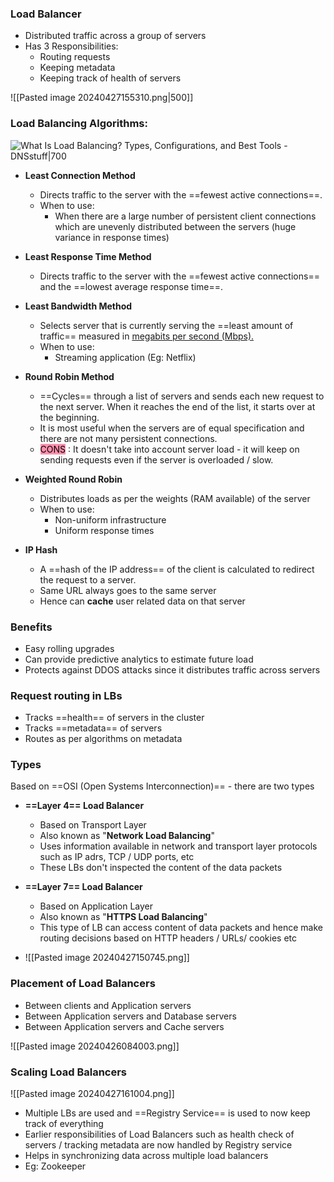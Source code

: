 ### Load Balancer

- Distributed traffic across a group of servers
- Has 3 Responsibilities:
	- Routing requests
	- Keeping metadata
	- Keeping track of health of servers

![[Pasted image 20240427155310.png|500]]

### Load Balancing Algorithms:

![What Is Load Balancing? Types, Configurations, and Best Tools - DNSstuff|700](https://www.dnsstuff.com/wp-content/uploads/2020/01/the-five-most-common-balancing-methods-1024x536.jpg)

- **Least Connection Method**
	- Directs traffic to the server with the ==fewest active connections==.
	- When to use:
		- When there are a large number of persistent client connections which are unevenly distributed between the servers (huge variance in response times)

-   **Least Response Time Method**
	-   Directs traffic to the server with the ==fewest active connections== and the ==lowest average response time==.
	
-   **Least Bandwidth Method**
	-   Selects server that is currently serving the ==least amount of traffic== measured in <u>megabits per second (Mbps).</u>
	- When to use:
		- Streaming application (Eg: Netflix)
	
-   **Round Robin Method**
	-   ==Cycles== through a list of servers and sends each new request to the next server. When it reaches the end of the list, it starts over at the beginning. 
	-   It is most useful when the servers are of equal specification and there are not many persistent connections.
	- <mark style="background: #FF5582A6;">CONS</mark> : It doesn't take into account server load - it will keep on sending requests even if the server is overloaded / slow.

-  **Weighted Round Robin**
	- Distributes loads as per the weights (RAM available) of the server
	- When to use:
		- Non-uniform infrastructure
		- Uniform response times

-   **IP Hash**
	-   A ==hash of the IP address== of the client is calculated to redirect the request to a server.
	- Same URL always goes to the same server
	- Hence can **cache** user related data on that server


### Benefits
- Easy rolling upgrades
- Can provide predictive analytics to estimate future load
- Protects against DDOS attacks since it distributes traffic across servers

### Request routing in LBs
- Tracks ==health== of servers in the cluster
- Tracks ==metadata== of servers 
- Routes as per algorithms on metadata

### Types

Based on ==OSI (Open Systems Interconnection)== - there are two types

- **==Layer 4== Load Balancer**
	- Based on Transport Layer
	- Also known as "**Network Load Balancing**"
	- Uses information available in network and transport layer protocols such as IP adrs, TCP / UDP ports, etc
	- These LBs don't inspected the content of the data packets
	  
- **==Layer 7== Load Balancer**
	- Based on Application Layer
	- Also known as "**HTTPS Load Balancing**"
	- This type of LB can access content of data packets and hence make routing decisions based on HTTP headers / URLs/ cookies etc

- ![[Pasted image 20240427150745.png]]

### Placement of Load Balancers
- Between clients and Application servers
- Between Application servers and Database servers
- Between Application servers and Cache servers

![[Pasted image 20240426084003.png]]
### Scaling Load Balancers

![[Pasted image 20240427161004.png]]

- Multiple LBs are used and ==Registry Service== is used to now keep track of everything
- Earlier responsibilities of Load Balancers such as health check of servers / tracking metadata are now handled by Registry service
- Helps in synchronizing data across multiple load balancers
- Eg: Zookeeper